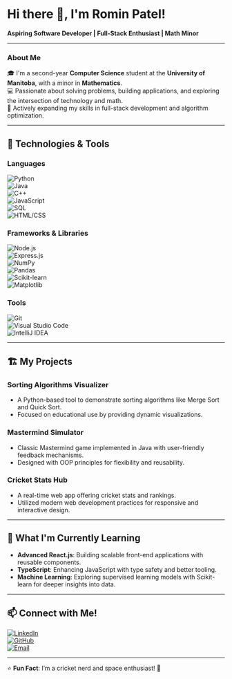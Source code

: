 # Hi there 👋, I'm Romin Patel!  
**Aspiring Software Developer | Full-Stack Enthusiast | Math Minor**

---


### About Me  
🎓 I'm a second-year **Computer Science** student at the **University of Manitoba**, with a minor in **Mathematics**.  
💻 Passionate about solving problems, building applications, and exploring the intersection of technology and math.  
🚀 Actively expanding my skills in full-stack development and algorithm optimization.

---

## 🔧 Technologies & Tools

### Languages  
![Python](https://img.shields.io/badge/Python-3776AB?style=for-the-badge&logo=python&logoColor=white)  
![Java](https://img.shields.io/badge/Java-007396?style=for-the-badge&logo=java&logoColor=white)  
![C++](https://img.shields.io/badge/C++-00599C?style=for-the-badge&logo=cplusplus&logoColor=white)  
![JavaScript](https://img.shields.io/badge/JavaScript-F7DF1E?style=for-the-badge&logo=javascript&logoColor=black)  
![SQL](https://img.shields.io/badge/SQL-003B57?style=for-the-badge&logo=database&logoColor=white)  
![HTML/CSS](https://img.shields.io/badge/HTML%2FHTML5-E34F26?style=for-the-badge&logo=html5&logoColor=white)

### Frameworks & Libraries  
![Node.js](https://img.shields.io/badge/Node.js-339933?style=for-the-badge&logo=nodedotjs&logoColor=white)  
![Express.js](https://img.shields.io/badge/Express.js-000000?style=for-the-badge&logo=express&logoColor=white)  
![NumPy](https://img.shields.io/badge/NumPy-013243?style=for-the-badge&logo=numpy&logoColor=white)  
![Pandas](https://img.shields.io/badge/Pandas-150458?style=for-the-badge&logo=pandas&logoColor=white)  
![Scikit-learn](https://img.shields.io/badge/Scikit--learn-F7931E?style=for-the-badge&logo=scikitlearn&logoColor=white)  
![Matplotlib](https://img.shields.io/badge/Matplotlib-00457C?style=for-the-badge&logo=matplotlib&logoColor=white)

### Tools  
![Git](https://img.shields.io/badge/Git-F05032?style=for-the-badge&logo=git&logoColor=white)  
![Visual Studio Code](https://img.shields.io/badge/VS%20Code-007ACC?style=for-the-badge&logo=visualstudiocode&logoColor=white)  
![IntelliJ IDEA](https://img.shields.io/badge/IntelliJ%20IDEA-000000?style=for-the-badge&logo=intellijidea&logoColor=white)

---

## 🏗️ My Projects  

### Sorting Algorithms Visualizer  
- A Python-based tool to demonstrate sorting algorithms like Merge Sort and Quick Sort.  
- Focused on educational use by providing dynamic visualizations.  

### Mastermind Simulator  
- Classic Mastermind game implemented in Java with user-friendly feedback mechanisms.  
- Designed with OOP principles for flexibility and reusability.  

### Cricket Stats Hub  
- A real-time web app offering cricket stats and rankings.  
- Utilized modern web development practices for responsive and interactive design.

---

## 🌱 What I'm Currently Learning  
- **Advanced React.js**: Building scalable front-end applications with reusable components.  
- **TypeScript**: Enhancing JavaScript with type safety and better tooling.  
- **Machine Learning**: Exploring supervised learning models with Scikit-learn for deeper insights into data.

---

## 📫 Connect with Me!  

[![LinkedIn](https://img.shields.io/badge/LinkedIn-0077B5?style=for-the-badge&logo=linkedin&logoColor=white)](https://www.linkedin.com/in/rominp)  
[![GitHub](https://img.shields.io/badge/GitHub-181717?style=for-the-badge&logo=github&logoColor=white)](https://github.com/rominp)  
[![Email](https://img.shields.io/badge/Email-D14836?style=for-the-badge&logo=gmail&logoColor=white)](mailto:romintpatel@gmail.com)

---

⭐️ **Fun Fact**: I’m a cricket nerd and space enthusiast! 🌌

